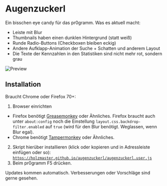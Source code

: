 # Augenzuckerl
Ein bisschen eye candy für das pr0gramm.
Was es aktuell macht:
- Leiste mit Blur
- Thumbnails haben einen dunklen Hintergrund (statt weiß)
- Runde Radio-Buttons (Checkboxen bleiben eckig)
- Andere Aufklapp-Animation der Suche + Schatten und anderem Layout
- Die Texte der Kennzahlen in den Statistiken sind nicht mehr rot, sondern grau

![Preview](https://holzmaster.github.io/augenzuckerl/augenzuckerl.webp)

## Installation
Braucht Chrome oder Firefox 70+:
1. Browser einrichten
  - Firefox benötigt [Greasemonkey](https://addons.mozilla.org/de/firefox/addon/greasemonkey/) oder Ähnliches.
    Firefox braucht auch unter `about:config` noch die Einstellung `layout.css.backdrop-filter.enabled` auf `true` (wird für den Blur benötigt. Weglassen, wenn Blur egal).
  - Chrome benötigt [Tampermonkey](https://chrome.google.com/webstore/detail/tampermonkey/dhdgffkkebhmkfjojejmpbldmpobfkfo?hl=de) oder Ähnliches.
2. Skript hierüber installieren (klick oder kopieren und in Adressleiste einfügen oder so):
  [`https://holzmaster.github.io/augenzuckerl/augenzuckerl.user.js`](https://holzmaster.github.io/augenzuckerl/augenzuckerl.user.js)
3. Beim pr0gramm F5 drücken.

Updates kommen automatisch. Verbesserungen oder Vorschläge sind gerne gesehen.
